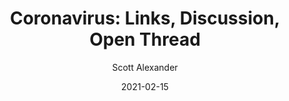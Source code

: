 ---
layout: podcast
title: "Coronavirus: Links, Discussion, Open Thread"
author: Scott Alexander
description: https://astralcodexten.substack.com/p/coronavirus-links-discussion-open
date: 2021-02-15
length: 3791647
duration: 948
guid: coronavirus-links-discussion-open
---